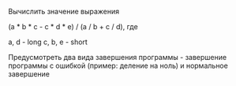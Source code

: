 Вычислить значение выражения

(a * b * c - c * d * e) / (a / b + c / d), где 

a, d - long
c, b, e - short

Предусмотреть два вида завершения программы - завершение программы с ошибкой (пример: деление на ноль) и нормальное завершение
